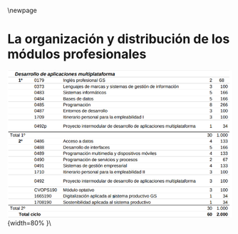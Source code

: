 \newpage


# La organización y distribución de los módulos profesionales


!["DAM Horario"](imgs/DAM_horario.png){width=80% }\